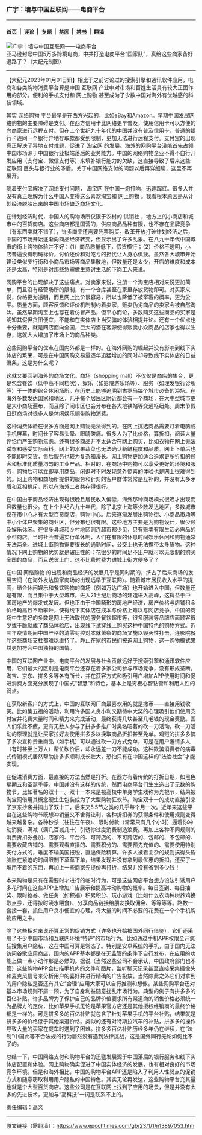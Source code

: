### 广宇：墙与中国互联网——电商平台

---

#### [首页](../../../..?n13897053) &nbsp;|&nbsp; [评论](../../../../../epoch-comment?n13897053) &nbsp;|&nbsp; [专题](../../../../../epoch-special?n13897053) &nbsp;|&nbsp; [禁闻](../../../../../epoch-news?n13897053) &nbsp;|&nbsp; [禁书](../../../../../books?n13897053) &nbsp;|&nbsp; [翻墙](https://github.com/gfw-breaker/nogfw/blob/master/README.md?n13897053)


<div><img alt="广宇：墙与中国互联网——电商平台" class="attachment-djy_600_400 size-djy_600_400 wp-post-image" src="https://i.epochtimes.com/assets/uploads/2021/08/id13168909-0817_1200x800-600x400.jpg"/>
<div class="caption">
 亚马逊封号中国5万多跨境电商，中共打造电商平台“国家队”，真给这些商家备好退路了？（大纪元制图）
</div></div><hr/><div class="post_content" id="artbody" itemprop="articleBody">
 <!-- article content begin -->
 <p>
  【大纪元2023年01月01日讯】相比于之前讨论过的搜索引擎和通讯软件应用，电商和各类购物消费平台算是中国
  <ok href="https://www.epochtimes.com/gb/tag/%E4%BA%92%E8%81%94%E7%BD%91.html">
   互联网
  </ok>
  产业中对市场和百姓生活具有较大正面作用的部分。便利的手机支付和
  <ok href="https://www.epochtimes.com/gb/tag/%E7%BD%91%E4%B8%8A%E8%B4%AD%E7%89%A9.html">
   网上购物
  </ok>
  甚至成为了少数中国对海外有优越感的科技领域。
 </p>
 <p>
  其实
  <ok href="https://www.epochtimes.com/gb/tag/%E7%BD%91%E7%BB%9C%E8%B4%AD%E7%89%A9.html">
   网络购物
  </ok>
  平台最早是在西方兴起的，比如eBay和Amazon。早期中国发展网络购物的主要障碍是支付。在西方信用卡比网络更早普及，使用信用卡可以方便的向商家进行远程支付。但在上个世纪九十年代的中国并没有普及信用卡，普通的银行卡连同一个银行异地存取款都受到限制，更加无法进行远程支付。支付宝的出现真正解决了异地支付难题，促进了
  <ok href="https://www.epochtimes.com/gb/tag/%E6%B7%98%E5%AE%9D%E7%BD%91.html">
   淘宝网
  </ok>
  的发展。海外的网购平台没能首先占领中国市场源于中国银行业极端落后的业务能力。中国的网络购物企业不得不自行开发应用（支付宝、微信支付等）来填补银行能力的欠缺，这直接导致了后来这些
  <ok href="https://www.epochtimes.com/gb/tag/%E4%BA%92%E8%81%94%E7%BD%91.html">
   互联网
  </ok>
  巨头与银行业的矛盾。关于中国网络支付的问题以后再详细聊，这里不再展开。
 </p>
 <p>
  随着支付宝解决了网络支付问题，
  <ok href="https://www.epochtimes.com/gb/tag/%E6%B7%98%E5%AE%9D%E7%BD%91.html">
   淘宝网
  </ok>
  在中国一炮打响，迅速蹿红。很多人并没有真正理解为什么中国人变得这么喜欢淘宝和
  <ok href="https://www.epochtimes.com/gb/tag/%E7%BD%91%E4%B8%8A%E8%B4%AD%E7%89%A9.html">
   网上购物
  </ok>
  。我看根本原因是从计划经济脱胎出来的中国市场缺乏商场文化。
 </p>
 <p>
  在计划经济时代，中国人的购物场所仅限于农村的
  <ok href="https://www.epochtimes.com/gb/tag/%E4%BE%9B%E9%94%80%E7%A4%BE.html">
   供销社
  </ok>
  ，地方上的小商店和城市中的百货商店。这些商店都是国营的，供应商品品种有限，也不存在品牌竞争（有东西卖就不错了），许多商品还需要凭票购买。改革开放打破计划经济之后，中国的市场开始逐渐向商品经济转变，但显示出了许多乱象。在八九十年代中国城市的街上购物体验并不好：（1）商品质量低下，假货横行；（2）价格不透明，小店普遍没有明码标价，讨价还价和对吃亏的担忧让人身心俱疲。虽然各大城市开始建设类似步行街和小商品市场等商品集散地，但数量还是太少，开店的难度和成本还是太高，特别是对那些急需做生意讨生活的下岗工人来说。
 </p>
 <p>
  网购平台的出现解决了这些痛点。对卖家来说，注册一个淘宝店相对来说更加简单，而且没有经营场所的限制，有一个仓库甚至在家里存放货物即可。对买家来说，价格更为透明，而且网上比价很容易，所以也降低了被宰客的概率，更为公平。质量方面，顾客反馈和评价机制制约着卖家，贩卖伪劣商品的卖家会被自然淘汰。虽然早期淘宝上也存在着仿冒产品，但平心而论，多数购买这些商品的买家是明知其假但贪图便宜，不能和在实体店上当受骗的体验相提并论。还有一个优点也十分重要，就是网店面向全国，巨大的潜在客源使得贩卖小众商品的店家也得以生存，这就大大增加了市场上的商品种类。
 </p>
 <p>
  这些网购平台的优点在国内外都是一样的。在海外网购的崛起并没有影响到线下实体店的繁荣，可是在中国网购交易量逐年迅猛增加的同时却导致线下实体店的日益萧条，这是为什么呢？
 </p>
 <p>
  这就又要回到海外的商场文化。商场（shopping mall）不仅仅是商店的集合，更是包含餐饮（低中高不同档次）、娱乐（如影院游乐场等）、服务（如理发银行诊所等）于一体的综合休闲场所。在历史上能够追溯到古罗马每个城市必备的浴场。在海外多数发达国家和地区，几乎每个居民区附近都会有一个商场，在大中型城市更是大小商场遍布，而且除了闹市区也会分布在各大地铁站等交通枢纽处。周末节假日逛商场对很多人是休闲娱乐顺带购物消费。
 </p>
 <p>
  这种消费体验在很多方面是网上购物无法得到的。在网上挑选商品需要盯着电脑或手机屏幕，时间长了容易头晕、眼睛酸痛。很多人为了比价格，算折扣，阅读大量评论而产生购物焦虑。还有很多商品并不太适合在网上购买，比如衣物在网上无法试穿和感受实际面料，网上的水果蔬菜也无法确认新鲜程度和品质。网上下单后也不能即时交货，售后服务也较为复杂和漫长。网上购物更加适合追求更多折扣的顾客和标准化质量均匀的工业产品。相对的，在商场中购物可以享受更好的环境和服务，购物后可以立即享用商品，闲逛时不时发现意外惊喜的体验也是网上很难得到的。网上购物和商场所提供的服务和针对的客户群体常常是互补的，并没有太多矛盾和互相排斥，所以在海外二者共存得很好。
 </p>
 <p>
  在中国由于商品经济出现得很晚且居民收入偏低，海外那种商场模式很迟才出现而且数量也很少。在上个世纪八九十年代，除了北京上海等少数发达地区，多数城市仅在市中心才有大型百货商店，购物中心。后来逐渐发展出购物街、小商品市场等中小个体户聚集的商业区，但分布也很有限。这些地方主要是为购物设计，很少顾及娱乐休闲。在很多县城和乡村地区则连超市都少见，只有贩卖有限生活必需品的小型商店。当时社会普遍实行单休制，人们在有限的休息时间娱乐休闲和购物通常无法两全。进城上街购物需要很长的通勤时间，公交上也无法携带太多货物。这种情况下网上购物的优势就是碾压性的：花很少的时间足不出户就可以无限制的购买全国的商品，而且送货上门，这不比费时费力进城上街方便多了？
 </p>
 <p>
  在中国
  <ok href="https://www.epochtimes.com/gb/tag/%E7%BD%91%E7%BB%9C%E8%B4%AD%E7%89%A9.html">
   网络购物
  </ok>
  的出现和商品经济的发展几乎是同时期的，挤占了后来商场的发展空间（在海外发达国家商场的出现远早于互联网）。随着城市居民收入水平的提高，结合休闲娱乐和餐饮购物的商场（例如万达广场）也开始进入中国，但数量还是有限，而且集中于大型城市。进入21世纪后商场的建造进入高峰，这得益于中国房地产的爆发式发展。但也正由于中国畸形的房地产经济，房产价格与店铺租金价格畸高且不断攀升，使得线下实体店在成本与价格上难以与网店竞争。中国的商场中生意好的多数是网上无法取代的服务餐饮超市等，很多服装等品牌店面顾客很少或干脆就成了商品体验店，出现线下试穿线上购买这种中国特色的购物方式。近三年疫情期间中国严格的清零封控对本就萧条的商场又施以毁灭性打击，连影院餐厅这些商场支柱都难以维持了。静止在家的市民们被迫网上购物，这一购物模式果然更加符合中国独特的国情。
 </p>
 <p>
  中国的互联网产业中，电商平台的发展与社会贡献远好于搜索引擎和通讯软件应用，它们最大的区别是电商平台还存在着多家公司参与市场竞争，没有形成垄断。淘宝、京东、拼多多等各有所长，并在获客方式和吸引用户增加APP使用时间和促进消费方面充分展现了中国式“智慧”和特色，基本上是穷极心智钻营和利用人性的弱点。
 </p>
 <p>
  在获取新客户的方式上，中国的互联网厂商最喜欢用的就是撒币——直接用钱收买。比如集五福的活动，利用许多国人贪小利又期待中大奖的心理吸引他们使用支付宝并花费大量时间和精力来完成活动，最终获得几块甚至几毛钱的现金奖励。国人们乐此不疲，更有无数人参与了拼多多推广时臭名昭著的砍一刀活动。砍一刀活动的原理就是让买家拉好友使用拼多多以换取商品折扣甚至免单。鸡贼的拼多多搞了多次宣称贵重商品（如手机）可以通过砍一刀方式免单，可是在用户邀请多人（有时甚至上万人）帮忙砍价后，却永远差一刀不能成功。这种欺骗消费者的病毒式传销模式居然帮助拼多多顺利成长壮大，恐怕只有在中国这样的“法治社会”才能实现。
 </p>
 <p>
  在促进消费方面，最直接的方法当然是打折。在西方有着传统的打折日期，如黑色星期五和圣诞季等。中国并没有这样的传统，然而电商平台们生生造出了无数的购物节，比如著名的双十一。双十一本来是被高校中单身学生戏称为光棍节，结果被淘宝网借用其概念硬生生包装成为了大型购物狂欢节。淘宝双十一的成功直接引来了京东抄袭并搞出了双十二，后来又5.5节之类的几乎每个月一次。近年来这些平台在这些购物节既想冲销量又不舍得让利，各种折扣券的获得条件和使用规则变得越来越复杂。各种秒杀（往往在午夜）、限时付款（常常只有几个小时）逼着你冲动消费，满减（满几百减几十）引诱你过度消费制造浪费。再加上各种不同规则的消费折扣券叠加，店家的、平台的、可跨店的、不可跨店的、包邮的、不包邮的、需要收藏店铺的、需要观看直播的、需要积分的、需要预先充值的、需要使用特别支付方式的，难度不输美国报税，直逼保险精算。许多人被着复杂的规则搞得头昏脑胀在紧迫的时间限制下草草下单，结果发现并没有拿到最优惠的折扣，还买了一堆用不着的东西，再加上一些商家先提价再打折，结果并没有省到多少钱！
 </p>
 <p>
  本来购物是只有在需要时才进行的临时行为，可是这些网店平台想方设法引诱用户多花时间在这些APP上增加广告展示和提高冲动购物的概率。每日签到、每日抽奖、限时抢券、做任务（如积福）积累积分、玩小游戏（比如什么农场种树养鸡换取点券，还得按时浇水喂食）、分享商品链接给朋友换取佣金、等等等等。路数一套接一套，抓住用户贪小便宜的心理，将大量的时间不必要的花费在一个个手机购物应用之中。
 </p>
 <p>
  除了这些相对来说还算正常的促销方式（许多也开始被国外同行借鉴），它们还采用了不少中国市场和互联网环境“特许”的市场行为。比如通过手机APP权限全开疯狂搜集用户隐私，这在中国可算是常态了。特别是安卓系统的手机，由于国内无法访问谷歌应用商店，国内的APP基本都是在无监管的条件下自行发布，在应用的功能上做一点小动作那是必然的。据说（当然这些公司不会承认，中国政府部门也不管）这些购物APP会扫描手机内的文件和图片，监听聊天记录甚至直接采集摄像头和麦克风信号来分析用户的喜好并进行精确的广告投放。当然除此之外它们对拿到的用户隐私是否还有其它“合理”应用大家可以自行推测和想像。某些网购平台还对基本市场规则不屑一顾，为了自身利益随意扰乱市场行为。典型的例子有拼多多的百亿补贴。许多品牌为了保护自己的品牌价值要求所有渠道商的销售价格必须统一为品牌方的定价，比如苹果手机无论是苹果官方店还是其他授权经销商的最终价格都是一样的。可是拼多多的百亿补贴就包含了针对苹果手机的平台补贴，结果就是拼多多的价格低于其他渠道价格。类似的还有对特斯拉汽车的补贴，拼多多的操作导致大量的买家在提车时遇到了困难。拼多多百亿补贴历经多年仍在继续，在“法制”中国此等不合法规的行为居然没有遇到法律挑战，这是国外同行无论如何比不了的。
 </p>
 <p>
  总结一下，中国网络支付和购物平台的迅猛发展源于中国落后的银行服务和线下实体店配置和体验。网上购物确实促进了中国实体经济的发展，也有相对良好的市场竞争环境。但是和海外相比，中国的购物平台APP还是陷入了利用人性弱点的促销方式和随意窃取利用用户隐私的中国特色。其实无论再发达，这些购物平台充其量也就是个大型百货商店。这些公司是在互联网上找到了应用的场景，但是并没有太多的先进技术，更加与“高科技”一词是联系不上的。
 </p>
 <p>
  责任编辑：高义
 </p>
 <!-- article content end -->
 <div id="below_article_ad">
 </div>
</div>


---

原文链接（需翻墙）：https://www.epochtimes.com/gb/23/1/1/n13897053.htm